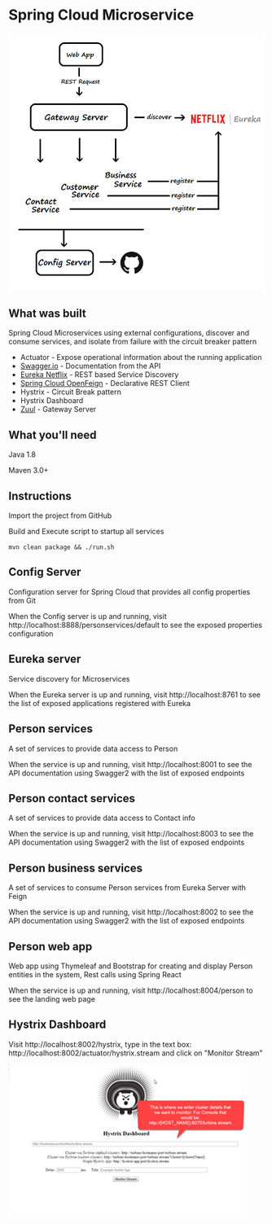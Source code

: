 # Spring Cloud Microservice
![Microservices Overview](architecture-design.png)

## What was built
Spring Cloud Microservices using external configurations, discover and consume services, and isolate from failure with the circuit breaker pattern

- Actuator - Expose operational information about the running application
- [Swagger.io](https://swagger.io) - Documentation from the API
- [Eureka Netflix](https://github.com/Netflix/eureka/wiki/Eureka-at-a-glance) - REST based Service Discovery 
- [Spring Cloud OpenFeign](https://cloud.spring.io/spring-cloud-openfeign/single/spring-cloud-openfeign.html) - Declarative REST Client
- Hystrix - Circuit Break pattern
- Hystrix Dashboard
- [Zuul](https://github.com/Netflix/zuul) - Gateway Server

## What you'll need

Java 1.8

Maven 3.0+

## Instructions
Import the project from GitHub

Build and Execute script to startup all services
```
mvn clean package && ./run.sh
```

## Config Server
Configuration server for Spring Cloud that provides all config properties from Git

When the Config server is up and running, visit http://localhost:8888/personservices/default to see the exposed properties configuration

## Eureka server
Service discovery for Microservices

When the Eureka server is up and running, visit http://localhost:8761 to see the list of exposed applications registered with Eureka

## Person services
A set of services to provide data access to Person

When the service is up and running, visit http://localhost:8001 to see the API documentation using Swagger2 with the list of exposed endpoints

## Person contact services
A set of services to provide data access to Contact info

When the service is up and running, visit http://localhost:8003 to see the API documentation using Swagger2 with the list of exposed endpoints

## Person business services
A set of services to consume Person services from Eureka Server with Feign 

When the service is up and running, visit http://localhost:8002 to see the API documentation using Swagger2 with the list of exposed endpoints

## Person web app
Web app using Thymeleaf and Bootstrap for creating and display Person entities in the system, Rest calls using Spring React

When the service is up and running, visit http://localhost:8004/person to see the landing web page

## Hystrix Dashboard
Visit http://localhost:8002/hystrix, type in the text box: http://localhost:8002/actuator/hystrix.stream and click on "Monitor Stream"

![hystrix home](hystrix-home.png)
